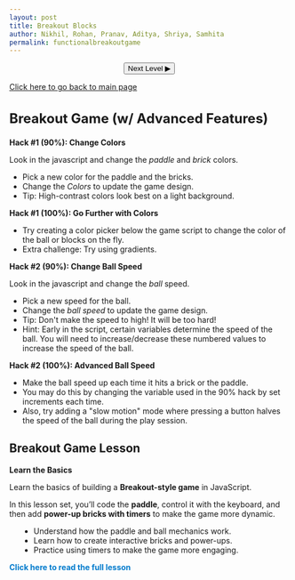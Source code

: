 ```yaml
---
layout: post 
title: Breakout Blocks
author: Nikhil, Rohan, Pranav, Aditya, Shriya, Samhita
permalink: functionalbreakoutgame
---
```




<canvas id="gameCanvas" width="600" height="400"></canvas>

<!-- NEW: Next Level buttons -->
<button id="nextLevelBtn" class="breakout-btn" style="display:none; max-width:600px; margin:10px auto 0; display:block;">Next Level ▶</button>

<div class="breakout-container" style="max-width:600px;margin:8px auto;">
<!-- Hack #1: 90% hack section -->
<div class="breakout-section" style="max-width:600px;margin:8px auto;">
  <p><a href="{{site.baseurl}}/hacks" class="breakout-btn">Click here to go back to main page</a></p>
  <h2 class="breakout-title" style="font-size:1.5rem;">Breakout Game (w/ Advanced Features)</h2>
  <p><strong>Hack #1 (90%): Change Colors</strong></p>
  <p>Look in the javascript and change the <em>paddle</em> and <em>brick</em> colors.</p>
  
  <ul class="breakout-list">
    <li>Pick a new color for the paddle and the bricks.</li>
    <li>Change the <em>Colors</em> to update the game design.</li>
    <li>Tip: High-contrast colors look best on a light background.</li>
  </ul>
</div>

<!-- Hack #1: 100% hack section -->
<div class="breakout-section" style="max-width:600px;margin:8px auto;">
  <p><strong>Hack #1 (100%): Go Further with Colors</strong></p>
  <ul class="breakout-list">
    <li>Try creating a color picker below the game script to change the color of the ball or blocks on the fly.</li>
    <li>Extra challenge: Try using gradients.</li>
  </ul>
</div>

<!-- Hack #2: 90% hack section -->
<div class="breakout-section" style="max-width:600px;margin:8px auto;">
  <p><strong>Hack #2 (90%): Change Ball Speed</strong></p>
  <p>Look in the javascript and change the <em>ball</em> speed.</p>
  <ul class="breakout-list">
    <li>Pick a new speed for the ball.</li>
    <li>Change the <em>ball speed</em> to update the game design.</li>
    <li>Tip: Don't make the speed to high! It will be too hard!</li>
    <li>Hint: Early in the script, certain variables determine the speed of the ball. You will need to increase/decrease these numbered values to increase the speed of the ball.</li>
  </ul>
</div>

<!-- Hack #2: 100% hack section -->
<div class="breakout-section" style="max-width:600px;margin:8px auto;">
  <p><strong>Hack #2 (100%): Advanced Ball Speed</strong></p>
  <ul class="breakout-list">
    <li>Make the ball speed up each time it hits a brick or the paddle.</li>
    <li>You may do this by changing the variable used in the 90% hack by set increments each time.</li>
    <li>Also, try adding a "slow motion" mode where pressing a button halves the speed of the ball during the play session.</li>
  </ul>
</div>

<div class="breakout-section" style="max-width:600px;margin:8px auto;">
  <h2>Breakout Game Lesson</h2>
  <p><strong>Learn the Basics</strong></p>
  <p>Learn the basics of building a <strong>Breakout-style game</strong> in JavaScript.</p>
  <p>In this lesson set, you’ll code the <strong>paddle</strong>, control it with the keyboard, and then add <strong>power-up bricks with timers</strong> to make the game more dynamic.</p>
  <ul style="margin:8px 0 12px 20px;">
    <li>Understand how the paddle and ball mechanics work.</li>
    <li>Learn how to create interactive bricks and power-ups.</li>
    <li>Practice using timers to make the game more engaging.</li>
  </ul>
  <p><a href="{{site.baseurl}}/functionalbreakoutlesson" style="text-decoration:none;color:#007acc;font-weight:bold;">Click here to read the full lesson</a></p>
</div>

<script>
  const canvas = document.getElementById("gameCanvas");
  const ctx = canvas.getContext("2d");
  const nextLevelBtn = document.getElementById("nextLevelBtn");

  // --- Levels / pause ---
  let level = 1;
  const levelSpeedScale = 1.12; // ball speed multiplier each level
  let paused = false;

  // Paddle
  let paddleHeight = 10;
  let basePaddleWidth = 75;
  let paddleWidth = basePaddleWidth;
  let paddleX = (canvas.width - paddleWidth) / 2;

  let rightPressed = false;
  let leftPressed = false;

  // Ball
  let ballRadius = 8;
  let x = canvas.width / 2;
  let y = canvas.height - 30;
  let dx = 2;
  let dy = -2;

  // Score and Lives
  let score = 0;
  let lives = 3;

  // Blocks
  let brickRowCount = 4;       // CHANGED: let (so we can increase rows)
  const brickColumnCount = 6;
  const brickWidth = 75;
  const brickHeight = 20;
  const brickPadding = 10;
  const brickOffsetTop = 30;
  const brickOffsetLeft = 50;

  let bricks = [];
  const powerUpChance = 0.3; // 30% chance a brick contains a powerup

  function initBricks() {
    bricks = [];
    for (let c = 0; c < brickColumnCount; c++) {
      bricks[c] = [];
      for (let r = 0; r < brickRowCount; r++) {
        const hasPowerUp = Math.random() < powerUpChance;
        bricks[c][r] = { x: 0, y: 0, status: 1, powerUp: hasPowerUp };
      }
    }
  }
  initBricks();

  // Powerups
  let powerUps = [];
  const powerUpSize = 20;
  const powerUpFallSpeed = 1.5;

  // Active powerup state
  let activePowerUp = null;
  let powerUpTimer = 0;
  const powerUpDuration = 5000; // 5 seconds

  // Input handling
  document.addEventListener("keydown", keyDownHandler);
  document.addEventListener("keyup", keyUpHandler);
  document.addEventListener("mousemove", mouseMoveHandler);

  function keyDownHandler(e) {
    if (e.key === "Right" || e.key === "ArrowRight") rightPressed = true;
    else if (e.key === "Left" || e.key === "ArrowLeft") leftPressed = true;
  }

  function keyUpHandler(e) {
    if (e.key === "Right" || e.key === "ArrowRight") rightPressed = false;
    else if (e.key === "Left" || e.key === "ArrowLeft") leftPressed = false;
  }

  function mouseMoveHandler(e) {
    let relativeX = e.clientX - canvas.offsetLeft;
    if (relativeX > 0 && relativeX < canvas.width) {
      paddleX = relativeX - paddleWidth / 2;
    }
  }

  // Collision detection
  function collisionDetection() {
    for (let c = 0; c < brickColumnCount; c++) {
      for (let r = 0; r < brickRowCount; r++) {
        let b = bricks[c][r];
        if (b.status === 1) {
          if (
            x > b.x &&
            x < b.x + brickWidth &&
            y > b.y &&
            y < b.y + brickHeight
          ) {
            dy = -dy;
            b.status = 0;

            score++;

            if (b.powerUp) {
              powerUps.push({ x: b.x + brickWidth / 2, y: b.y, active: true });
            }
          }
        }
      }
    }
  }

  function remainingBricks() {
    let count = 0;
    for (let c = 0; c < brickColumnCount; c++) {
      for (let r = 0; r < brickRowCount; r++) {
        if (bricks[c][r].status === 1) count++;
      }
    }
    return count;
  }

  // Powerup mechanics
  function drawPowerUps() {
    for (let i = 0; i < powerUps.length; i++) {
      let p = powerUps[i];
      if (p.active) {
        // Draw colorful circle with "P"
        let gradient = ctx.createRadialGradient(
          p.x, p.y, 5, p.x, p.y, powerUpSize
        );
        gradient.addColorStop(0, "yellow");
        gradient.addColorStop(1, "red");

        ctx.beginPath();
        ctx.arc(p.x, p.y, powerUpSize / 2, 0, Math.PI * 2);
        ctx.fillStyle = gradient;
        ctx.fill();
        ctx.closePath();

        ctx.fillStyle = "black";
        ctx.font = "bold 14px Arial";
        ctx.textAlign = "center";
        ctx.textBaseline = "middle";
        ctx.fillText("P", p.x, p.y);

        // Move down
        p.y += powerUpFallSpeed;

        // Paddle catches powerup
        if (
          p.y + powerUpSize / 2 >= canvas.height - paddleHeight &&
          p.x > paddleX &&
          p.x < paddleX + paddleWidth
        ) {
          p.active = false;
          paddleWidth = basePaddleWidth + 40; // effect: enlarge paddle
          activePowerUp = "Wide Paddle";
          powerUpTimer = Date.now(); // start timer
        }

        // Missed powerup
        if (p.y > canvas.height) {
          p.active = false;
        }
      }
    }
  }

  // Draw timer bar if powerup active
  function drawPowerUpTimer() {
    if (activePowerUp) {
      let elapsed = Date.now() - powerUpTimer;
      let remaining = Math.max(0, powerUpDuration - elapsed);
      let barHeight = 100;
      let barWidth = 10;
      let fillHeight = (remaining / powerUpDuration) * barHeight;

      ctx.fillStyle = "gray";
      ctx.fillRect(canvas.width - 20, 20, barWidth, barHeight);

      ctx.fillStyle = "lime";
      ctx.fillRect(
        canvas.width - 20,
        20 + (barHeight - fillHeight),
        barWidth,
        fillHeight
      );

      ctx.strokeStyle = "black";
      ctx.strokeRect(canvas.width - 20, 20, barWidth, barHeight);

      // If timer expired
      if (remaining <= 0) {
        activePowerUp = null;
        paddleWidth = basePaddleWidth;
      }
    }
  }

  // Drawing functions
  function drawBall() {
    ctx.beginPath();
    ctx.arc(x, y, ballRadius, 0, Math.PI * 2);
    ctx.fillStyle = "#0095DD";
    ctx.fill();
    ctx.closePath();
  }

  function drawPaddle() {
    ctx.beginPath();
    ctx.rect(paddleX, canvas.height - paddleHeight, paddleWidth, paddleHeight);
    ctx.fillStyle = "#0095DD";
    ctx.fill();
    ctx.closePath();
  }

  function drawBricks() {
    for (let c = 0; c < brickColumnCount; c++) {
      for (let r = 0; r < brickRowCount; r++) {
        if (bricks[c][r].status === 1) {
          let brickX = c * (brickWidth + brickPadding) + brickOffsetLeft;
          let brickY = r * (brickHeight + brickPadding) + brickOffsetTop;
          bricks[c][r].x = brickX;
          bricks[c][r].y = brickY;

          ctx.beginPath();
          ctx.rect(brickX, brickY, brickWidth, brickHeight);

          if (bricks[c][r].powerUp) {
            // Make powerup bricks glow yellow
            ctx.fillStyle = "gold";
            ctx.shadowColor = "orange";
            ctx.shadowBlur = 10;
          } else {
            ctx.fillStyle = "#0095DD";
            ctx.shadowBlur = 0;
          }

          ctx.fill();
          ctx.closePath();
        }
      }
    }
  }

  function resetBallAndPaddle() {
    // keep direction but reset position; adjust speed to current dx/dy magnitude
    const speed = Math.hypot(dx, dy);
    x = canvas.width / 2;
    y = canvas.height - 30;
    // random upward angle between 30° and 75°
    const angle = (Math.PI / 6) + Math.random() * (Math.PI / 3);
    const sign = Math.random() < 0.5 ? -1 : 1;
    dx = sign * speed * Math.cos(angle);
    dy = -Math.abs(speed * Math.sin(angle));
    paddleX = (canvas.width - paddleWidth) / 2;

    // clear any falling powerups
    powerUps = [];
    // reset active powerup on new level
    activePowerUp = null;
    paddleWidth = basePaddleWidth;
  }

  function nextLevel() {
    // Increase difficulty: speed up ball and add a row (up to fit)
    const currentSpeed = Math.hypot(dx, dy) * levelSpeedScale;
    const theta = Math.atan2(dy, dx);
    dx = currentSpeed * Math.cos(theta);
    dy = currentSpeed * Math.sin(theta);

    level++;
    if (brickRowCount < 8) brickRowCount++; // cap to keep on-screen

    initBricks();
    resetBallAndPaddle();

    // hide button and resume
    paused = false;
    nextLevelBtn.style.display = "none";
    requestAnimationFrame(draw);
  }

  nextLevelBtn.addEventListener("click", nextLevel);

  function drawScore() {
    ctx.font = "16px Arial";
    ctx.fillStyle = "#0095DD";
    ctx.fillText("Score: " + score, 8, 20);
  }

  function drawLives() {
    ctx.font = "16px Arial";
    ctx.fillStyle = "#0095DD";
    ctx.fillText("Lives: " + lives, canvas.width - 65, 20);
  }


  function draw() {
    // Render current frame
    ctx.clearRect(0, 0, canvas.width, canvas.height);
    drawBricks();
    drawBall();
    drawPaddle();
    drawPowerUps();
    drawPowerUpTimer();
    drawScore();
    drawLives();
    collisionDetection();

    // If all bricks cleared, pause and show Next Level button
    if (!paused && remainingBricks() === 0) {
      paused = true;
      nextLevelBtn.style.display = "block";
      // Do not schedule next frame; freeze the scene until button press
      return;
    }

    // Ball movement
    if (x + dx > canvas.width - ballRadius || x + dx < ballRadius) dx = -dx;
    if (y + dy < ballRadius) dy = -dy;
    else if (y + dy > canvas.height - ballRadius) {
      if (x > paddleX && x < paddleX + paddleWidth) {
        dy = -dy;
      } else {
        lives--;
        if (!lives) {
          alert("GAME OVER");
          document.location.reload(); // Restart game on miss
        } else {
          x = canvas.width/2; 
          y = canvas.height - 30;
          dx = 2 * Math.sign(dx);
          dy = -2;
          paddleX = (canvas.width - paddleWidth) / 2;
        }
        
      }
    }

    if (rightPressed && paddleX < canvas.width - paddleWidth) {
      paddleX += 7;
    } else if (leftPressed && paddleX > 0) {
      paddleX -= 7;
    }

    x += dx;
    y += dy;

    if (!paused) requestAnimationFrame(draw);
  }

  // Start
  draw();
</script>
